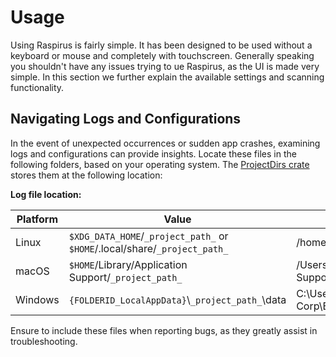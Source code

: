 # Usage

Using Raspirus is fairly simple. It has been designed to be used without a keyboard or mouse and completely with touchscreen. 
Generally speaking you shouldn't have any issues trying to ue Raspirus, as the UI is made very simple.
In this section we further explain the available settings and scanning functionality.


## Navigating Logs and Configurations

In the event of unexpected occurrences or sudden app crashes, examining logs and configurations can provide insights. Locate these files in the following folders, based on your operating system. The [ProjectDirs crate](https://docs.rs/directories-next/latest/directories_next/struct.ProjectDirs.html) stores them at the following location:

**Log file location:**

|Platform | Value                                                                      | Example                                                       |
| ------- | -------------------------------------------------------------------------- | ------------------------------------------------------------- |
| Linux   | `$XDG_DATA_HOME`/`_project_path_` or `$HOME`/.local/share/`_project_path_` | /home/alice/.local/share/barapp                               |
| macOS   | `$HOME`/Library/Application Support/`_project_path_`                       | /Users/Alice/Library/Application Support/com.Foo-Corp.Bar-App |
| Windows | `{FOLDERID_LocalAppData}`\\`_project_path_`\\data                          | C:\Users\Alice\AppData\Local\Foo Corp\Bar App\data            |
    

Ensure to include these files when reporting bugs, as they greatly assist in troubleshooting.
